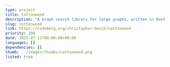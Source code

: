 ```yaml
---
type: project
title: Cottonwood
description: "A Graph search library for large graphs, written in Rust."
slug: cottonwood
link: https://codeberg.org/christopher-besch/cottonwood
priority: 300
date: 2025-07-11T00:00:00+00:00
languages: []
dependencies: []
thumb: ../images/thumbs/cottonwood.png
listed: true
---
```


